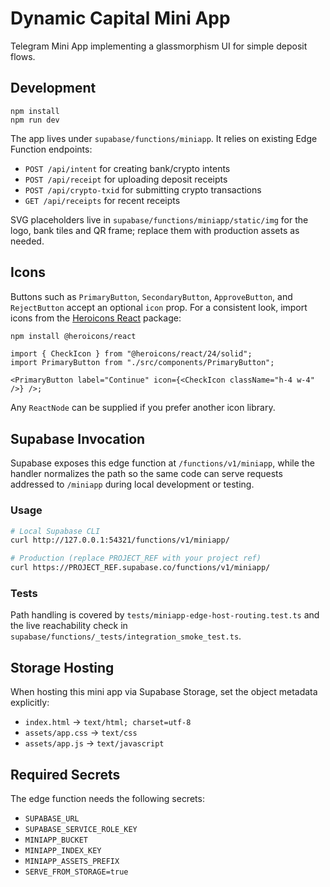 # Dynamic Capital Mini App

Telegram Mini App implementing a glassmorphism UI for simple deposit flows.

## Development

```
npm install
npm run dev
```

The app lives under `supabase/functions/miniapp`. It relies on existing Edge Function endpoints:

- `POST /api/intent` for creating bank/crypto intents
- `POST /api/receipt` for uploading deposit receipts
- `POST /api/crypto-txid` for submitting crypto transactions
- `GET /api/receipts` for recent receipts

SVG placeholders live in `supabase/functions/miniapp/static/img` for the logo, bank tiles and
QR frame; replace them with production assets as needed.

## Icons

Buttons such as `PrimaryButton`, `SecondaryButton`, `ApproveButton`, and `RejectButton` accept an optional `icon` prop. For a consistent look, import icons from the [Heroicons React](https://github.com/tailwindlabs/heroicons) package:

```bash
npm install @heroicons/react
```

```tsx
import { CheckIcon } from "@heroicons/react/24/solid";
import PrimaryButton from "./src/components/PrimaryButton";

<PrimaryButton label="Continue" icon={<CheckIcon className="h-4 w-4" />} />;
```

Any `ReactNode` can be supplied if you prefer another icon library.

## Supabase Invocation

Supabase exposes this edge function at `/functions/v1/miniapp`, while the
handler normalizes the path so the same code can serve requests addressed to
`/miniapp` during local development or testing.

### Usage

```bash
# Local Supabase CLI
curl http://127.0.0.1:54321/functions/v1/miniapp/

# Production (replace PROJECT_REF with your project ref)
curl https://PROJECT_REF.supabase.co/functions/v1/miniapp/
```

### Tests

Path handling is covered by
`tests/miniapp-edge-host-routing.test.ts` and the live reachability
check in `supabase/functions/_tests/integration_smoke_test.ts`.

## Storage Hosting

When hosting this mini app via Supabase Storage, set the object metadata explicitly:

- `index.html` → `text/html; charset=utf-8`
- `assets/app.css` → `text/css`
- `assets/app.js` → `text/javascript`

## Required Secrets

The edge function needs the following secrets:

- `SUPABASE_URL`
- `SUPABASE_SERVICE_ROLE_KEY`
- `MINIAPP_BUCKET`
- `MINIAPP_INDEX_KEY`
- `MINIAPP_ASSETS_PREFIX`
- `SERVE_FROM_STORAGE=true`

